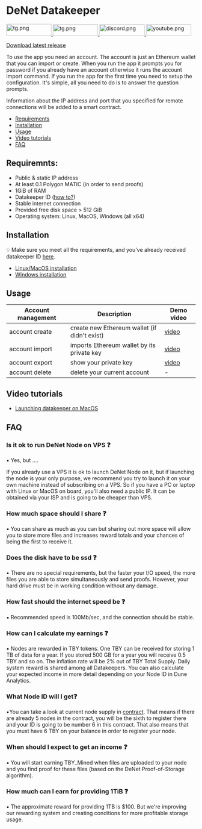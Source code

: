 # DeNet Datakeeper
<a href="https://denet.pro">
    <img alt="tg.png" src="https://img.shields.io/badge/website-000000?style=for-the-badge&logo=About.me&logoColor=white" height="31" width="120" href="https://discord.gg/cPz9m4cSWv"/>
</a> 
<a href="https://discord.gg/cPz9m4cSWv">
    <img alt="tg.png" src="https://img.shields.io/badge/Telegram-2CA5E0?style=for-the-badge&logo=telegram&logoColor=white" height="30" width="120" href="https://discord.gg/cPz9m4cSWv"/>
</a> 
<a href="https://discord.gg/cPz9m4cSWv">
    <img alt="discord.png" src="https://img.shields.io/badge/Discord-5865F2?style=for-the-badge&logo=discord&logoColor=white" height="30" width="120" />
</a>
<a href="https://www.youtube.com/channel/UCeCxt3tYbtSkJvaznNjQimQ">
    <img alt="youtube.png" src="https://img.shields.io/badge/YouTube-FF0000?style=for-the-badge&logo=youtube&logoColor=white" height="30" width="120" href="https://discord.gg/cPz9m4cSWv"/>
</a>

[Download latest release](https://github.com/DeNetPRO/Node/releases/latest)

To use the app you need an account. The account is just an Ethereum wallet that you can import or create.
When you run the app it prompts you for password if you already have an account otherwise it runs the account import command.
If you run the app for the first time you need to setup the configuration. It's simple, all you need to do is to answer the question prompts.

Information about the IP address and port that you specified for remote connections will be added to a smart contract.


- [Requirements](#requiremnts)
- [Installation](#installation)
- [Usage](#usage)
- [Video tutorials](#video-tutorials)
- [FAQ](#faq)


## Requiremnts:
- Public & static IP address
- At least 0.1 Polygon MATIC (in order to send proofs)
- 1GiB of RAM
- Datakeeper ID ([how to?](./doc/get_id.md))
- Stable internet connection
- Provided free disk space > 512 GiB
- Operating system: Linux, MacOS, Windows (all x64)


## Installation
💡 Make sure you meet all the requirements, and you've already received datakeeper ID [here](./doc/get_id.md).

- [Linux/MacOS installation](./doc/installation_unix.md)
- [Windows installation](./doc/installation_windows.md)

## Usage
| Account management| Description | Demo video |
|---|---|----|
| account create | create new Ethereum wallet (if didn't exist)| [video](https://www.youtube.com/watch?v=So8VAjv9o1Y) |
| account import | imports Ethereum wallet by its private key | [video](https://www.youtube.com/watch?v=vVRMHlqLA0w) |
| account export | show your private key | [video](https://www.youtube.com/watch?v=bnstbPGdjKY)|
| account delete | delete your current account | - |

## Video tutorials
- [Launching datakeeper on MacOS](https://www.youtube.com/watch?v=vw7yyDjyhS8)

## FAQ 

### Is it ok to run DeNet Node on VPS ❓

▪️ Yes, but ....

If you already use a VPS it is ok to launch DeNet Node on it, but if launching the node is your only purpose, we recommend you try to launch it on your own machine instead of subscribing on a VPS. So if you have a PC or laptop with Linux or MacOS on board, you'll also need a public IP. It can be obtained via your ISP and is going to be cheaper than VPS.

### How much space should I share ❓

▪️ You can share as much as you can but sharing out more space will allow you to store more files and increases reward totals and your chances of being the first to receive it.

### Does the disk have to be ssd ❓

▪️ There are no special requirements, but the faster your I/O speed, the more files you are able to store simultaneously and send proofs. However, your hard drive must be in working condition without any damage.

### How fast should the internet speed be ❓

▪ Recommended speed is 100Mb/sec, and the connection should be stable.

### How can I calculate my earnings ❓

▪ Nodes are rewarded in TBY tokens. One TBY can be received for storing 1 TB of data for a year. If you stored 500 GB for a year you will receive 0.5 TBY and so on. The inflation rate will be 2% out of TBY Total Supply. Daily system reward is shared among all Datakeepers. 
You can also calculate your expected income in more detail depending on your Node ID in Dune Analytics. 

### What Node ID will I get❓

▪️You can take a look at current node supply in [contract](https://polygonscan.com/token/0xcb19bede3e4f64b6b0085d99127f6d0a25b7180d).
That means if there are already 5 nodes in the contract, you will be the sixth to register there and your ID is going to be number 6 in this contract. That also means that you must have 6 TBY on your balance in order to register your node.

### When should I expect to get an income ❓

▪️ You will start earning TBY_Mined when files are uploaded to your node and you find proof for these files (based on the DeNet Proof-of-Storage algorithm).

### How much can I earn for providing 1TiB ❓

▪️ The approximate reward for providing 1TB is $100. But we're improving our rewarding system and creating conditions for more profitable storage usage. 

